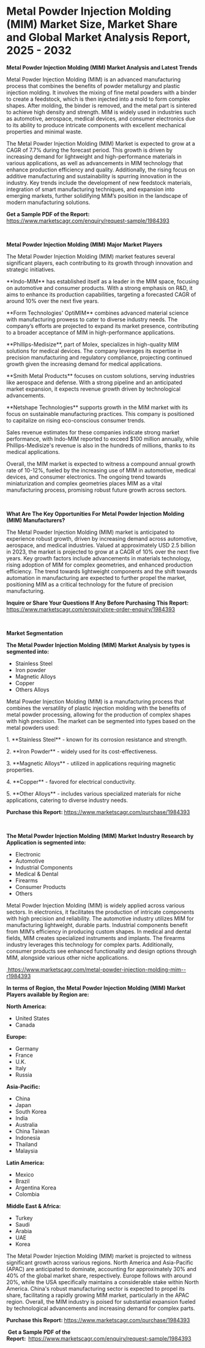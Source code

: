 <p><h1>Metal Powder Injection Molding (MIM) Market Size, Market Share and Global Market Analysis Report, 2025 - 2032</h1></p><p><strong>Metal Powder Injection Molding (MIM) Market Analysis and Latest Trends</strong></p>
<p><p>Metal Powder Injection Molding (MIM) is an advanced manufacturing process that combines the benefits of powder metallurgy and plastic injection molding. It involves the mixing of fine metal powders with a binder to create a feedstock, which is then injected into a mold to form complex shapes. After molding, the binder is removed, and the metal part is sintered to achieve high density and strength. MIM is widely used in industries such as automotive, aerospace, medical devices, and consumer electronics due to its ability to produce intricate components with excellent mechanical properties and minimal waste.</p><p>The Metal Powder Injection Molding (MIM) Market is expected to grow at a CAGR of 7.7% during the forecast period. This growth is driven by increasing demand for lightweight and high-performance materials in various applications, as well as advancements in MIM technology that enhance production efficiency and quality. Additionally, the rising focus on additive manufacturing and sustainability is spurring innovation in the industry. Key trends include the development of new feedstock materials, integration of smart manufacturing techniques, and expansion into emerging markets, further solidifying MIM’s position in the landscape of modern manufacturing solutions.</p></p>
<p><strong>Get a Sample PDF of the Report:&nbsp;</strong> <a href="https://www.marketscagr.com/enquiry/request-sample/1984393?utm_campaign=1948&utm_medium=2&utm_source=Github&utm_content=ia&utm_term=12042025&utm_id=metal-powder-injection-molding-mim">https://www.marketscagr.com/enquiry/request-sample/1984393</a></p>
<p>&nbsp;</p>
<p><strong>Metal Powder Injection Molding (MIM) Major Market Players</strong></p>
<p><p>The Metal Powder Injection Molding (MIM) market features several significant players, each contributing to its growth through innovation and strategic initiatives. </p><p>**Indo-MIM** has established itself as a leader in the MIM space, focusing on automotive and consumer products. With a strong emphasis on R&D, it aims to enhance its production capabilities, targeting a forecasted CAGR of around 10% over the next five years.</p><p>**Form Technologies' OptiMIM** combines advanced material science with manufacturing prowess to cater to diverse industry needs. The company’s efforts are projected to expand its market presence, contributing to a broader acceptance of MIM in high-performance applications.</p><p>**Phillips-Medisize**, part of Molex, specializes in high-quality MIM solutions for medical devices. The company leverages its expertise in precision manufacturing and regulatory compliance, projecting continued growth given the increasing demand for medical applications.</p><p>**Smith Metal Products** focuses on custom solutions, serving industries like aerospace and defense. With a strong pipeline and an anticipated market expansion, it expects revenue growth driven by technological advancements.</p><p>**Netshape Technologies** supports growth in the MIM market with its focus on sustainable manufacturing practices. This company is positioned to capitalize on rising eco-conscious consumer trends.</p><p>Sales revenue estimates for these companies indicate strong market performance, with Indo-MIM reported to exceed $100 million annually, while Phillips-Medisize's revenue is also in the hundreds of millions, thanks to its medical applications.</p><p>Overall, the MIM market is expected to witness a compound annual growth rate of 10-12%, fueled by the increasing use of MIM in automotive, medical devices, and consumer electronics. The ongoing trend towards miniaturization and complex geometries places MIM as a vital manufacturing process, promising robust future growth across sectors.</p></p>
<p>&nbsp;</p>
<p><strong>What Are The Key Opportunities For Metal Powder Injection Molding (MIM) Manufacturers?</strong></p>
<p><p>The Metal Powder Injection Molding (MIM) market is anticipated to experience robust growth, driven by increasing demand across automotive, aerospace, and medical industries. Valued at approximately USD 2.5 billion in 2023, the market is projected to grow at a CAGR of 10% over the next five years. Key growth factors include advancements in materials technology, rising adoption of MIM for complex geometries, and enhanced production efficiency. The trend towards lightweight components and the shift towards automation in manufacturing are expected to further propel the market, positioning MIM as a critical technology for the future of precision manufacturing.</p></p>
<p><strong>Inquire or Share Your Questions If Any Before Purchasing This Report:</strong> <a href="https://www.marketscagr.com/enquiry/pre-order-enquiry/1984393?utm_campaign=1948&utm_medium=2&utm_source=Github&utm_content=ia&utm_term=12042025&utm_id=metal-powder-injection-molding-mim">https://www.marketscagr.com/enquiry/pre-order-enquiry/1984393</a></p>
<p>&nbsp;</p>
<p><strong>Market Segmentation</strong></p>
<p><strong>The Metal Powder Injection Molding (MIM) Market Analysis by types is segmented into:</strong></p>
<p><ul><li>Stainless Steel</li><li>Iron powder</li><li>Magnetic Alloys</li><li>Copper</li><li>Others Alloys</li></ul></p>
<p><p>Metal Powder Injection Molding (MIM) is a manufacturing process that combines the versatility of plastic injection molding with the benefits of metal powder processing, allowing for the production of complex shapes with high precision. The market can be segmented into types based on the metal powders used: </p><p>1. **Stainless Steel** - known for its corrosion resistance and strength.</p><p>2. **Iron Powder** - widely used for its cost-effectiveness.</p><p>3. **Magnetic Alloys** - utilized in applications requiring magnetic properties.</p><p>4. **Copper** - favored for electrical conductivity.</p><p>5. **Other Alloys** - includes various specialized materials for niche applications, catering to diverse industry needs.</p></p>
<p><strong>Purchase this Report:&nbsp;</strong><a href="https://www.marketscagr.com/purchase/1984393?utm_campaign=1948&utm_medium=2&utm_source=Github&utm_content=ia&utm_term=12042025&utm_id=metal-powder-injection-molding-mim">https://www.marketscagr.com/purchase/1984393</a></p>
<p>&nbsp;</p>
<p><strong>The Metal Powder Injection Molding (MIM) Market Industry Research by Application is segmented into:</strong></p>
<p><ul><li>Electronic</li><li>Automotive</li><li>Industrial Components</li><li>Medical & Dental</li><li>Firearms</li><li>Consumer Products</li><li>Others</li></ul></p>
<p><p>Metal Powder Injection Molding (MIM) is widely applied across various sectors. In electronics, it facilitates the production of intricate components with high precision and reliability. The automotive industry utilizes MIM for manufacturing lightweight, durable parts. Industrial components benefit from MIM’s efficiency in producing custom shapes. In medical and dental fields, MIM creates specialized instruments and implants. The firearms industry leverages this technology for complex parts. Additionally, consumer products see enhanced functionality and design options through MIM, alongside various other niche applications.</p></p>
<p><a href="https://www.marketscagr.com/metal-powder-injection-molding-mim--r1984393?utm_campaign=1948&utm_medium=2&utm_source=Github&utm_content=ia&utm_term=12042025&utm_id=metal-powder-injection-molding-mim">&nbsp;https://www.marketscagr.com/metal-powder-injection-molding-mim--r1984393</a></p>
<p><strong>In terms of Region, the Metal Powder Injection Molding (MIM) Market Players available by Region are:</strong></p>
<p>
    <p> <strong> North America: </strong>
        <ul>
            <li>United States</li>
            <li>Canada</li>
        </ul>
        </p> 
    <p> <strong> Europe: </strong>
        <ul>
            <li>Germany</li>
            <li>France</li>
            <li>U.K.</li>
            <li>Italy</li>
            <li>Russia</li>
        </ul>
        </p> 
    <p> <strong> Asia-Pacific: </strong>
        <ul>
            <li>China</li>
            <li>Japan</li>
            <li>South Korea</li>
            <li>India</li>
            <li>Australia</li>
            <li>China Taiwan</li>
            <li>Indonesia</li>
            <li>Thailand</li>
            <li>Malaysia</li>
        </ul>
        </p> 
    <p> <strong> Latin America: </strong>
        <ul>
            <li>Mexico</li>
            <li>Brazil</li>
            <li>Argentina Korea</li>
            <li>Colombia</li>
        </ul>
        </p> 
    <p> <strong> Middle East & Africa: </strong>
        <ul>
            <li>Turkey</li>
            <li>Saudi</li>
            <li>Arabia</li>
            <li>UAE</li>
            <li>Korea</li>
        </ul>
    </p>
    </p>
<p><p>The Metal Powder Injection Molding (MIM) market is projected to witness significant growth across various regions. North America and Asia-Pacific (APAC) are anticipated to dominate, accounting for approximately 30% and 40% of the global market share, respectively. Europe follows with around 20%, while the USA specifically maintains a considerable stake within North America. China's robust manufacturing sector is expected to propel its share, facilitating a rapidly growing MIM market, particularly in the APAC region. Overall, the MIM industry is poised for substantial expansion fueled by technological advancements and increasing demand for complex parts.</p></p>
<p><strong>Purchase this Report: </strong><a href="https://www.marketscagr.com/purchase/1984393?utm_campaign=1948&utm_medium=2&utm_source=Github&utm_content=ia&utm_term=12042025&utm_id=metal-powder-injection-molding-mim">https://www.marketscagr.com/purchase/1984393</a></p>
<p>&nbsp;<strong>Get a Sample PDF of the Report:&nbsp;&nbsp;</strong><a href="https://www.marketscagr.com/enquiry/request-sample/1984393?utm_campaign=1948&utm_medium=2&utm_source=Github&utm_content=ia&utm_term=12042025&utm_id=metal-powder-injection-molding-mim">https://www.marketscagr.com/enquiry/request-sample/1984393</a></p>
<p><strong></strong></p>
<p><p></p><p></p><p></p></p>